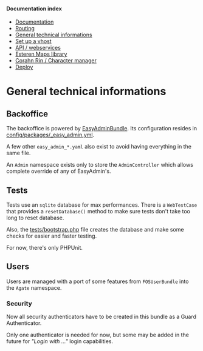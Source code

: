 
#### Documentation index

* [Documentation](../README.md)
* [Routing](routing.md)
* [General technical informations](technical.md)
* [Set up a vhost](vhosts.md)
* [API / webservices](api.md)
* [Esteren Maps library](maps.md)
* [Corahn Rin / Character manager](character_manager.md)
* [Deploy](deploy.md)

# General technical informations

## Backoffice

The backoffice is powered by [EasyAdminBundle](https://github.com/javiereguiluz/EasyAdminBundle).
Its configuration resides in [config/packages/_easy_admin.yml](../config/packages/easy_admin.yaml).

A few other `easy_admin_*.yaml` also exist to avoid having everything in the same file.
 
An `Admin` namespace exists only to store the `AdminController` which allows complete override of any of EasyAdmin's.

## Tests

Tests use an `sqlite` database for max performances. There is a `WebTestCase` that provides a `resetDatabase()` method
to make sure tests don't take too long to reset database.

Also, the [tests/bootstrap.php](../tests/bootstrap.php) file creates the database and make some checks for easier and
faster testing.

For now, there's only PHPUnit.

## Users

Users are managed with a port of some features from `FOSUserBundle` into the `Agate` namespace.

### Security

Now all security authenticators have to be created in this bundle as a Guard Authenticator.

Only one authenticator is needed for now, but some may be added in the future for _"Login with ..."_ login capabilities.
